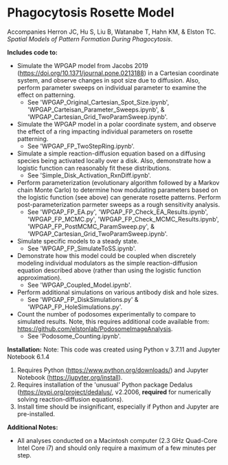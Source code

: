 # Phagocytosis Rosette Model

Accompanies Herron JC, Hu S, Liu B, Watanabe T, Hahn KM, & Elston TC. <i>Spatial Models of Pattern Formation During Phagocytosis</i>.

__Includes code to:__
- Simulate the WPGAP model from Jacobs 2019 (https://doi.org/10.1371/journal.pone.0213188) in a Cartesian coordinate system, and observe changes in spot size due to diffusion. Also, perform parameter sweeps on individual parameter to examine the effect on patterning.
	- See 'WPGAP_Original_Cartesian_Spot_Size.ipynb', 'WPGAP_Carteisan_Parameter_Sweeps.ipynb', & 'WPGAP_Cartesian_Grid_TwoParamSweep.ipynb'.
- Simulate the WPGAP model in a polar coordinate system, and observe the effect of a ring impacting individual parameters on rosette patterning.
	- See 'WPGAP_FP_TwoStepRing.ipynb'.
- Simulate a simple reaction-diffusion equation based on a diffusing species being activated locally over a disk. Also, demonstrate how a logistic function can reasonably fit these distributions.
	- See 'Simple_Disk_Activation_RxnDiff.ipynb'.
- Perform parameterization (evolutionary algorithm followed by a Markov chain Monte Carlo) to determine how modulating parameters based on the logistic function (see above) can generate rosette patterns. Perform post-parameterization parmeter sweeps as a rough sensitivity analysis.
	- See 'WPGAP_FP_EA.py', 'WPGAP_FP_Check_EA_Results.ipynb', 'WPGAP_FP_MCMC.py', 'WPGAP_FP_Check_MCMC_Results.ipynb', 'WPGAP_FP_PostMCMC_ParamSweep.py', & 'WPGAP_Cartesian_Grid_TwoParamSweep.ipynb'.
- Simulate specific models to a steady state.
	- See 'WPGAP_FP_SimulateToSS.ipynb'.
- Demonstrate how this model could be coupled when discretely modeling individual modulators as the simple reaction-diffusion equation described above (rather than using the logistic function approximation).
	- See 'WPGAP_Coupled_Model.ipynb'.
- Perform additional simulations on various antibody disk and hole sizes.
	- See 'WPGAP_FP_DiskSimulations.py' & 'WPGAP_FP_HoleSimulations.py'.
- Count the number of podosomes experimentally to compare to simulated results. Note, this requires additional code available from: https://github.com/elstonlab/PodosomeImageAnalysis.
	- See 'Podosome_Counting.ipynb'.


__Installation:__
Note: This code was created using Python v 3.7.11 and Jupyter Notebook 6.1.4
1. Requires Python (https://www.python.org/downloads/) and Jupyter Notebook (https://jupyter.org/install).
2. Requires installation of the 'unusual' Python package Dedalus (https://pypi.org/project/dedalus/, v2.2006, __required__ for numerically solving reaction-diffusion equations).
3. Install time should be insignificant, especially if Python and Jupyter are pre-installed. 

__Additional Notes:__
- All analyses conducted on a Macintosh computer (2.3 GHz Quad-Core Intel Core i7) and should only require a maximum of a few minutes per step. 





